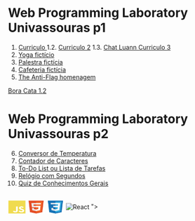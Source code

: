 # Web Programming Laboratory Univassouras p1

1. [Curriculo ](https://github.com/Luann8/curriculo-1.1)
1.2. [Curriculo 2](https://luann8.github.io/Curriculo2/)
1.3. [Chat Luann Curriculo 3](https://luann8.github.io/Chat-Luann/)
2. [Yoga fictício](https://luann8.github.io/Yoga-ficticio/)
3. [Palestra fictícia ](https://github.com/Luann8/Palestra-ficiticio)
4. [Cafeteria fictícia ](https://github.com/Luann8/Cafeteria-ficticia)
5. [The Anti-Flag homenagem ](https://github.com/Luann8/The-Anti-Flag-homenagem)

 [Bora Cata 1.2](https://luann8.github.io/Bora-Cata-1.2/)

# Web Programming Laboratory Univassouras p2

6. [Conversor de Temperatura](https://luann8.github.io/Conversor-de-temperatura/)
7. [Contador de Caracteres](https://luann8.github.io/Contador-de-Caracteres/)
8. [To-Do List ou Lista de Tarefas](https://luann8.github.io/To-Do-List-ou-Lista-de-Tarefas/)
9. [Relógio com Segundos](https://luann8.github.io/Relogio-segundos/)
10. [Quiz de Conhecimentos Gerais](https://luann8.github.io/Quiz-de-Conhecimentos-Gerais/)

<div style="display: inline_block"><br>
  <img align="center" alt="JS" height="30" width="40" src="https://raw.githubusercontent.com/devicons/devicon/master/icons/javascript/javascript-plain.svg">
  <img align="center" alt="HTML" height="30" width="40" src="https://raw.githubusercontent.com/devicons/devicon/master/icons/html5/html5-original.svg">
  <img align="center" alt="CSS" height="30" width="40" src="https://raw.githubusercontent.com/devicons/devicon/master/icons/css3/css3-original.svg">
  <img align="center" alt="React" height="30" width="40" src="https://cdn.jsdelivr.net/gh/devicons/devicon/icons/react/react-original.svg" />
">
</div>



